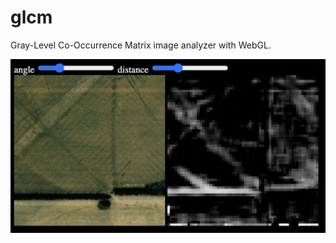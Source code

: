 # glcm

Gray-Level Co-Occurrence Matrix image analyzer with WebGL.

![screenshot.png](screenshot.png)
